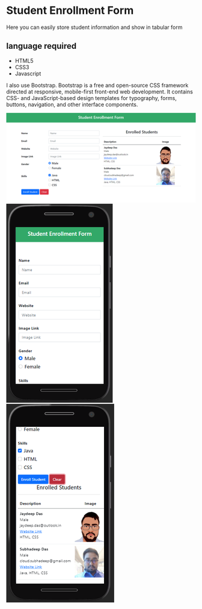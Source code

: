 # Student Enrollment Form

Here you can easily store student information and show in tabular form

## language required
 - HTML5
 - CSS3
 - Javascript

I also use Bootstrap. Bootstrap is a free and open-source CSS framework directed at responsive, mobile-first front-end web development. It contains CSS- and JavaScript-based design templates for typography, forms, buttons, navigation, and other interface components.

<img src="./Screenshot/SS.png"/>
<img src="./Screenshot/SS1.png"/>
<img src="./Screenshot/SS2.png"/>
